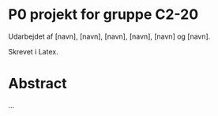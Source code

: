 # P0 projekt for gruppe C2-20
Udarbejdet af [navn], [navn], [navn], [navn], [navn] og [navn].

Skrevet i Latex.

# Abstract
...
